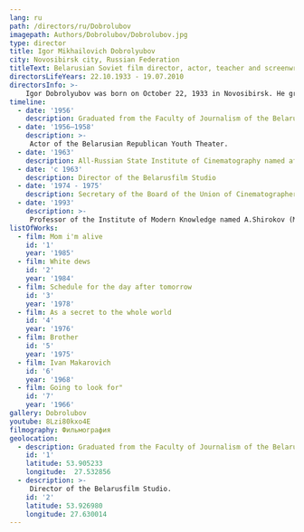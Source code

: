 ```yaml
---
lang: ru
path: /directors/ru/Dobrolubov
imagepath: Authors/Dobrolubov/Dobrolubov.jpg
type: director
title: Igor Mikhailovich Dobrolyubov
city: Novosibirsk city, Russian Federation
titleText: Belarusian Soviet film director, actor, teacher and screenwriter, National Artist of the Byelorussian SSR (1985). Member of the CPSU since 1963
directorsLifeYears: 22.10.1933 - 19.07.2010
directorsInfo: >-
    Igor Dobrolyubov was born on October 22, 1933 in Novosibirsk. He graduated from the Faculty of Journalism of Belarusian State University (1956), the directing department of VGIK (1963). In the workshop of Mikhail Romm, his fellow students were Andrei Tarkovsky and Vasily Shukshin. Igor Mikhailovich liked to quote his teacher: “Never call yourself an artist. This is not appropriate. Let others call you artists. ”By the way, the most honored artist of the Byelorussian SSR (1974), People’s Artist of the Byelorussian SSR (1985), the winner of many awards, the order-bearer of the Red Banner of Labor, Igor Dobrolyubov, appreciated the title of master of sports in athletics.
timeline:
  - date: '1956'
    description: Graduated from the Faculty of Journalism of the Belarusian State University
  - date: '1956—1958'
    description: >-
     Actor of the Belarusian Republican Youth Theater.
  - date: '1963'
    description: All-Russian State Institute of Cinematography named after Gerasimov (workshop of Mikhail Romm)
  - date: 'с 1963'
    description: Director of the Belarusfilm Studio
  - date: '1974 - 1975'
    description: Secretary of the Board of the Union of Cinematographers of the BSSR
  - date: '1993'
    description: >-
     Professor of the Institute of Modern Knowledge named A.Shirokov (Minsk).
listOfWorks:
  - film: Mom i'm alive
    id: '1'
    year: '1985'
  - film: White dews
    id: '2'
    year: '1984'
  - film: Schedule for the day after tomorrow
    id: '3'
    year: '1978'
  - film: As a secret to the whole world
    id: '4'
    year: '1976'
  - film: Brother
    id: '5'
    year: '1975'
  - film: Ivan Makarovich
    id: '6'
    year: '1968'
  - film: Going to look for"
    id: '7'
    year: '1966'
gallery: Dobrolubov
youtube: 8Lzi80kxo4E
filmography: Фильмография
geolocation:
  - description: Graduated from the Faculty of Journalism of the Belarusian State University..
    id: '1'
    latitude: 53.905233
    longitude:  27.532856
  - description: >-
     Director of the Belarusfilm Studio.
    id: '2'
    latitude: 53.926980
    longitude: 27.630014
---
```

